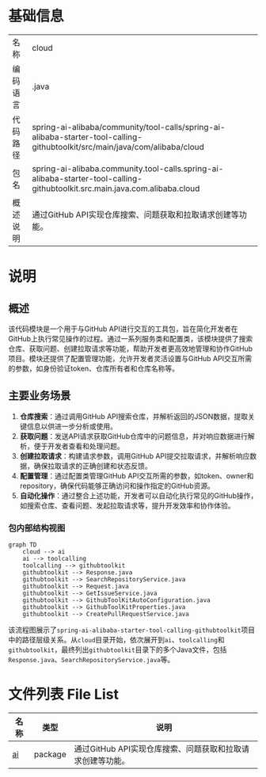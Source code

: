 # 基础信息

|      |      |
|------|------|
| 名称 | cloud |
| 编码语言 | .java |
| 代码路径 | spring-ai-alibaba/community/tool-calls/spring-ai-alibaba-starter-tool-calling-githubtoolkit/src/main/java/com/alibaba/cloud |
| 包名 | spring-ai-alibaba.community.tool-calls.spring-ai-alibaba-starter-tool-calling-githubtoolkit.src.main.java.com.alibaba.cloud |
| 概述说明 | 通过GitHub API实现仓库搜索、问题获取和拉取请求创建等功能。 |

# 说明

## 概述
该代码模块是一个用于与GitHub API进行交互的工具包，旨在简化开发者在GitHub上执行常见操作的过程。通过一系列服务类和配置类，该模块提供了搜索仓库、获取问题、创建拉取请求等功能，帮助开发者更高效地管理和协作GitHub项目。模块还提供了配置管理功能，允许开发者灵活设置与GitHub API交互所需的参数，如身份验证token、仓库所有者和仓库名称等。

## 主要业务场景
1. **仓库搜索**：通过调用GitHub API搜索仓库，并解析返回的JSON数据，提取关键信息以供进一步分析或使用。
2. **获取问题**：发送API请求获取GitHub仓库中的问题信息，并对响应数据进行解析，便于开发者查看和处理问题。
3. **创建拉取请求**：构建请求参数，调用GitHub API提交拉取请求，并解析响应数据，确保拉取请求的正确创建和状态反馈。
4. **配置管理**：通过配置类管理GitHub API交互所需的参数，如token、owner和repository，确保代码能够正确访问和操作指定的GitHub资源。
5. **自动化操作**：通过整合上述功能，开发者可以自动化执行常见的GitHub操作，如搜索仓库、查看问题、发起拉取请求等，提升开发效率和协作体验。


### 包内部结构视图

```mermaid
graph TD
    cloud --> ai
    ai --> toolcalling
    toolcalling --> githubtoolkit
    githubtoolkit --> Response.java
    githubtoolkit --> SearchRepositoryService.java
    githubtoolkit --> Request.java
    githubtoolkit --> GetIssueService.java
    githubtoolkit --> GithubToolKitAutoConfiguration.java
    githubtoolkit --> GithubToolKitProperties.java
    githubtoolkit --> CreatePullRequestService.java
```

该流程图展示了`spring-ai-alibaba-starter-tool-calling-githubtoolkit`项目中的路径层级关系。从`cloud`目录开始，依次展开到`ai`、`toolcalling`和`githubtoolkit`，最终列出`githubtoolkit`目录下的多个Java文件，包括`Response.java`、`SearchRepositoryService.java`等。

# 文件列表 File List

| 名称   | 类型  | 说明 |
|-------|------|-------------|
| [ai](ai/_module.md) | package | 通过GitHub API实现仓库搜索、问题获取和拉取请求创建等功能。 |


